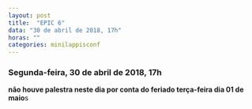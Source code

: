 ```yaml
---
layout: post
title:  "EPIC 6"
data: "30 de abril de 2018, 17h"
horas: ""
categories: minilappisconf
---
```


### Segunda-feira, 30 de abril de 2018, 17h

**não houve palestra neste dia por conta do feriado terça-feira dia 01 de maio**s


